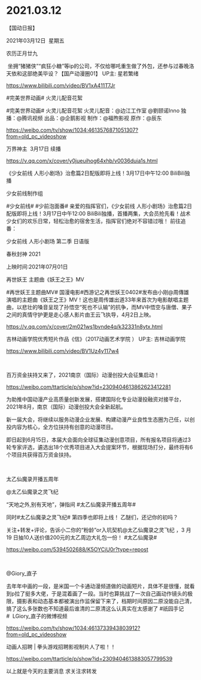 ﻿#  2021.03.12
【国动日报】

2021年03月12日  星期五


农历正月廿九


 坐拥“猪猪侠”“疯狂小糖”等ip的公司，不仅给哪吒重生做了外包，还参与过春晚洛天依和这部绝美毕设？【国产动漫圈01】 UP主: 星若繁绪

https://www.bilibili.com/video/BV1xA411T7Jr




#完美世界动画# 火灵儿配音花絮

#完美世界动画# 火灵儿配音花絮
火灵儿配音：@边江工作室 @劉颐诺Inno
独播：@腾讯视频 出品：@企鹅影视 制作：@福煦影视 原作：@辰东

https://weibo.com/tv/show/1034:4613576871051307?from=old_pc_videoshow





万界神主  3月17日 续播

https://v.qq.com/x/cover/y0jueuihog64xhb/v0036duia1s.html







《少女前线 人形小剧场》治愈篇2日配版即将上线！3月17日中午12:00 BiliBili独播

少女前线制作组


#少女前线# #少前泡面番# 亲爱的指挥官们，《少女前线 人形小剧场》治愈篇2日配版即将上线！3月17日中午12:00 BiliBili独播，首播两集，大会员抢先看！战术少女们的欢乐日常，轻松治愈的宿舍生活，指挥官们绝对不容错过哦！
前往追番：

少女前线 人形小剧场 第二季 日语版




春秋封神 2021  


上映时间:2021年07月01日




再世妖王 主题曲《妖王之王》MV

#再世妖王主题曲MV# 国漫电影#西游记之再世妖王0402#发布由小刚@周傳雄 演唱的主题曲《妖王之王》MV！这也是周传雄出道33年来首次为电影献唱主题曲，以悲壮的嗓音呈现了孙悟空“死也不认输”的抗争，而MV中悟空与唐僧、果子之间的真情守护更是走心感人影片由王云飞执导，4月2日上映。

https://v.qq.com/x/cover/2m021ws1bvnde4q/k32331n8ytx.html

吉林动画学院优秀短片作品《信》（2017动画艺术学院 ） UP主: 吉林动画学院

https://www.bilibili.com/video/BV1Uz4y117w4

 

百万资金扶持又来了，2021南京（国际）动漫创投大会征集启动！

https://weibo.com/ttarticle/p/show?id=2309404613862623412281

为助推中国动漫产业高质量创新发展，搭建国际化专业动漫投融资对接平台，2021年8月，南京（国际）动漫创投大会全新起航。

新一届大会，将继续以服务动漫企业发展、构建动漫产业良性生态圈为己任，以创投内容为核心，全方位扶持有创意的动漫项目。

即日起到6月15日，本届大会面向全球征集动漫创意项目，所有报名项目将通过3轮专家评选，遴选出18个优秀项目进入大会提案环节，根据现场打分，最终将有6个项目共获得百万资金扶持。

 




太乙仙魔录开播五周年

@太乙仙魔录之灵飞纪   


“天地之外,别有天地”，弹指间 #太乙仙魔录开播五周年#

同时#太乙仙魔录之灵飞纪# 第四季也即将上线！
乙醚们，还记你的初吗？


关注+转发+评论，告诉小二你的“粉龄”or入坑契机@太乙仙魔录之灵飞纪 ，3 月19 日抽10人送价值200元的太乙周边大礼包一份！
#太乙仙魔录#    


https://weibo.com/5394502688/K5OYCiU0r?type=repost

        

@Giory_直子


去年年中画的一段，是米国一个卡通动漫频道做的动画短片，具体不是很懂，就看到p拉了挺多大佬，于是混着画了一段。当时也算挑战了一次自己画动作镜头的极限，摄影表和动态基本都被演出作监保留下来了，档期时间原因二原没能自己清，搞了这么多张数也不知道最后谁清的二原清这么认真实在太感谢了
#祇园手记#  LGiory_直子的微博视频

https://weibo.com/tv/show/1034:4613733943803912?from=old_pc_videoshow

动画人招聘 | 拳头游戏招聘影视制片人了啦！！

https://weibo.com/ttarticle/p/show?id=2309404613883057799539




以上就是今天的主要消息
求关注求转发

















